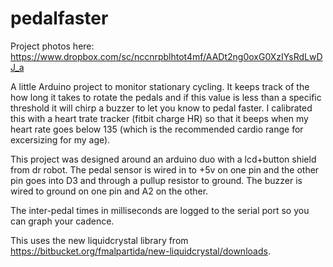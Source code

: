 # pedalfaster

Project photos here: https://www.dropbox.com/sc/nccnrpblhtot4mf/AADt2ng0oxG0XzIYsRdLwDJ_a

A little Arduino project to monitor stationary cycling. It keeps track of the how long it takes to rotate the pedals and if this value is less than a specific threshold it will chirp a buzzer to let you know to pedal faster. I calibrated this with a heart trate tracker (fitbit charge HR) so that it beeps when my heart rate goes below 135 (which is the recommended cardio range for excersizing for my age).

This project was designed around an arduino duo with a lcd+button shield from dr robot. The pedal sensor is wired in to +5v on one pin and the other pin goes into D3 and through a pullup resistor to ground. The buzzer is wired to ground on one pin and A2 on the other.

The inter-pedal times in milliseconds are logged to the serial port so you can graph your cadence.

This uses the new liquidcrystal library from https://bitbucket.org/fmalpartida/new-liquidcrystal/downloads.
